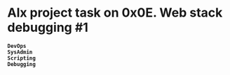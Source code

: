 # Alx project task on 0x0E. Web stack debugging #1
**`DevOps`**  
**`SysAdmin`**  
**`Scripting`**  
**`Debugging`**  
